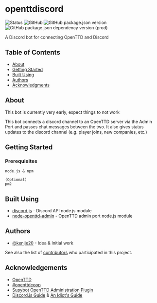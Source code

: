 # openttdiscord

![Status](https://img.shields.io/badge/stability-dev-red.svg)
![GitHub](https://img.shields.io/github/license/kenjie20/openttdiscord.svg)
![GitHub package.json version](https://img.shields.io/github/package-json/v/kenjie20/openttdiscord.svg)
![GitHub package.json dependency version (prod)](https://img.shields.io/github/package-json/dependency-version/kenjie20/openttdiscord/discord.js.svg)

A Discord bot for connecting OpenTTD and Discord

## Table of Contents
+ [About](#about)
+ [Getting Started](#getting-started)
+ [Built Using](#built-using)
+ [Authors](#authors)
+ [Acknowledgments](#acknowledgements)

## About
This bot is currently very early, expect things to not work

This bot connects a discord channel to an OpenTTD server via the Admin Port and passes chat messages between the two. It also gives status updates to the discord channel (e.g. player joins, new companies, etc.)

## Getting Started

### Prerequisites

```
node.js & npm

(Optional)
pm2
```

## Built Using
+ [discord.js](https://discord.js.org) - Discord API node.js module
+ [node-openttd-admin](https://www.npmjs.com/package/node-openttd-admin) - OpenTTD admin port node.js module

## Authors
+ [@kenjie20](https://github.com/kenjie20) - Idea & Initial work

See also the list of [contributors](https://github.com/kenjie20/openttdiscord/contributors) who participated in this project.

## Acknowledgements
+ [OpenTTD](https://www.openttd.org)
+ [#openttdcoop](https://www.openttdcoop.org)
+ [Supybot OpenTTD Administration Plugin](https://dev.openttdcoop.org/projects/soap)
+ [Discord.js Guide](https://discordjs.guide/) & [An Idiot's Guide](https://anidiots.guide/)